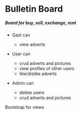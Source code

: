 Bulletin Board
================

##### Board for buy, sell, exchange, rent

- Gast can
  * view adverts

- User can
  * crud adverts and pictures
  * view profiles of other users
  * like/dislike adverts

- Admin can
  * delete users
  * crud adverts and pictures

Bootstrap for views
